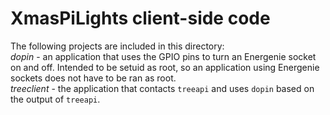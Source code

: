 # XmasPiLights client-side code

The following projects are included in this directory:  
*dopin* - an application that uses the GPIO pins to turn an Energenie socket on and off. Intended to be setuid as root, so an application using Energenie sockets does not have to be ran as root.  
*treeclient* - the application that contacts `treeapi` and uses `dopin` based on the output of `treeapi`.